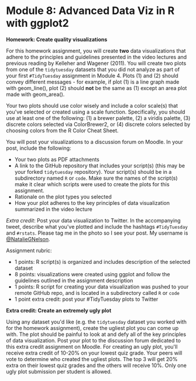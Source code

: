 # Module 8: Advanced Data Viz in R with ggplot2

**Homework: Create quality visualizations**

For this homework assignment, you will create **two** data visualizations that adhere to the principles and guidelines presented in the video lectures and previous reading by Kelleher and Wagener (2011). You will create two plots from one of the `tidytuesday` datasets that you did not analyze as part of your first `#TidyTuesday` assignment in Module 4. Plots (1) and (2) should convey different messages - for example, if plot (1) is a line graph made with geom_line(), plot (2) should **not** be the same as (1) except an area plot made with geom_area().

Your two plots should use color wisely and include a color scale(s) that you've selected or created using a scale function. Specifically, you should use at least one of the following: (1) a brewer palette, (2) a viridis palette, (3) discrete colors selected via ColorBrewer2, or (4) discrete colors selected by choosing colors from the R Color Cheat Sheet.

You will post your visualizations to a discussion forum on Moodle. In your post, include the following:
- Your two plots as PDF attachments
- A link to the GitHub repository that includes your script(s) (this may be your forked `tidytuesday` repository). Your script(s) should be in a subdirectory named `R` or `code`. Make sure the names of the script(s) make it clear which scripts were used to create the plots for this assignment.
- Rationale on the plot types you selected
- How your plot adheres to the key principles of data visualization summarized in the video lecture

*Extra credit*: Post your data visualization to Twitter. In the accompanying tweet, describe what you've plotted and include the hashtags `#TidyTuesday` and `#rstats`. Please tag me in the photo so I see your post. My username is [@NatalieGNelson](https://twitter.com/NatalieGNelson).

Assignment rubric:
- 1 points: R script(s) is organized and includes description of the selected dataset
- 8 points: visualizations were created using ggplot and follow the guidelines outlined in the assignment description
- 1 points: R script for creating your data visualization was pushed to your remote GitHub repo, and is located in a subdirectory called `R` or `code`
- 1 point extra credit: post your #TidyTuesday plots to Twitter

**Extra credit: Create an extremely ugly plot**

Using any dataset you'd like (e.g. the `tidytuesday` dataset you worked with for the homework assignment), create the ugliest plot you can come up with. The plot should be painful to look at and defy all of the key principles of data visualization. Post your plot to the discussion forum dedicated to this extra credit assignment on Moodle. For creating an ugly plot, you'll receive extra credit of 10-20% on your lowest quiz grade. Your peers will vote to determine who created the ugliest plots. The top 3 will get 20% extra on their lowest quiz grades and the others will receive 10%. Only one ugly plot submission per student is allowed.
